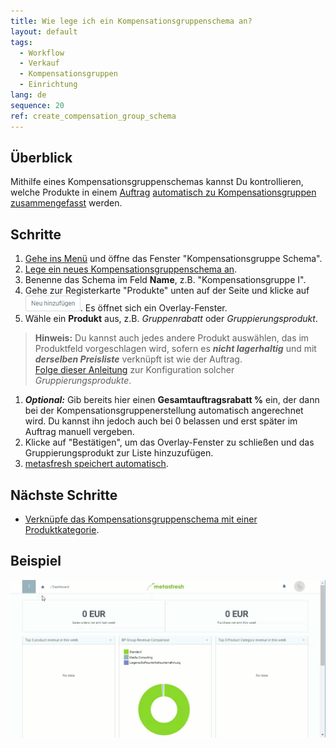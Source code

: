```yaml
---
title: Wie lege ich ein Kompensationsgruppenschema an?
layout: default
tags:
  - Workflow
  - Verkauf
  - Kompensationsgruppen
  - Einrichtung
lang: de
sequence: 20
ref: create_compensation_group_schema
---
```


## Überblick
Mithilfe eines Kompensationsgruppenschemas kannst Du kontrollieren, welche Produkte in einem [Auftrag](Auftrag_erfassen) [automatisch zu Kompensationsgruppen zusammengefasst](Kompensationsgruppen_automatisch_erstellen) werden.

## Schritte
1. [Gehe ins Menü](Menu) und öffne das Fenster "Kompensationsgruppe Schema".
1. [Lege ein neues Kompensationsgruppenschema an](Neuer_Datensatz_Fenster_Webui).
1. Benenne das Schema im Feld **Name**, z.B. "Kompensationsgruppe I".
1. Gehe zur Registerkarte "Produkte" unten auf der Seite und klicke auf !["Neu hinzufügen"](assets/Neu_hinzufuegen_Button.png). Es öffnet sich ein Overlay-Fenster.
1. Wähle ein **Produkt** aus, z.B. *Gruppenrabatt* oder *Gruppierungsprodukt*.
 >**Hinweis:** Du kannst auch jedes andere Produkt auswählen, das im Produktfeld vorgeschlagen wird, sofern es ***nicht lagerhaltig*** und mit ***derselben Preisliste*** verknüpft ist wie der Auftrag. <br> [Folge dieser Anleitung](Gruppierungsprodukt_anlegen) zur Konfiguration solcher *Gruppierungsprodukte*.

1. ***Optional:*** Gib bereits hier einen **Gesamtauftragsrabatt %** ein, der dann bei der Kompensationsgruppenerstellung automatisch angerechnet wird. Du kannst ihn jedoch auch bei 0 belassen und erst später im Auftrag manuell vergeben.
1. Klicke auf "Bestätigen", um das Overlay-Fenster zu schließen und das Gruppierungsprodukt zur Liste hinzuzufügen.
1. [metasfresh speichert automatisch](Speicheranzeige).

## Nächste Schritte
- [Verknüpfe das Kompensationsgruppenschema mit einer Produktkategorie](Kompensationsgruppenschema_Produktkategorie).

## Beispiel
![](assets/Kompensationsgruppenschema_anlegen.gif)
